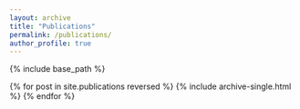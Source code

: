 ```yaml
---
layout: archive
title: "Publications"
permalink: /publications/
author_profile: true
---
```


{% include base_path %}

<!-- <p style="margin-bottom: -10px; padding-bottom: 0; color: #888888"><i><b><span style="color: #992017">Red</span></b> titles indicate published or accepted papers.<br> -->
<!-- <b><span style="color: #888888">Grey</span></b> titles indicate pre-prints.</i></p> -->

{% for post in site.publications reversed %}
{% include archive-single.html %}
{% endfor %}
